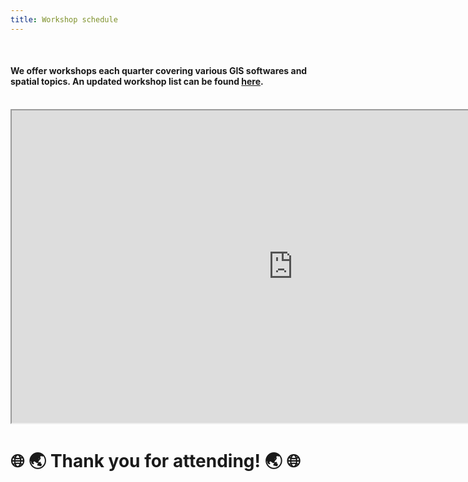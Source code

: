 ```yaml
---
title: Workshop schedule
---
```


<br>

#### We offer workshops each quarter covering various GIS softwares and spatial topics. An updated workshop list can be found [here](https://planitpurple.northwestern.edu/#search=/0/8//%22GIS%22). 

<br>

<iframe src="https://planitpurple.northwestern.edu/" width=900px height=500px></iframe> 

<br>

# 🌐 🌏 Thank you for attending! 🌏 🌐
